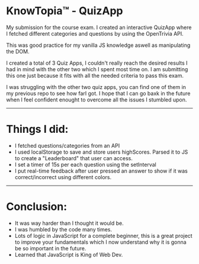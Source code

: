 # KnowTopia™ - QuizApp

My submission for the course exam. I created an interactive QuizApp where I fetched different categories and questions by using the OpenTrivia API. 

This was good practice for my vanilla JS knowledge aswell as manipulating the DOM. 

I created a total of 3 Quiz Apps, I couldn't really reach the desired results I had in mind with the other two which I spent most time on. I am submitting this one just because it fits with all the needed criteria to pass this exam. 

I was struggling with the other two quiz apps, you can find one of them in my previous repo to see how farI got. I hope that I can go baxk in the future when I feel confident enought to overcome all the issues I stumbled upon.

------------------------

# Things I did:

- I fetched questions/categories from an API
- I used localStorage to save and store users highScores. Parsed it to JS to create a "Leaderboard" that user can access. 
- I set a timer of 15s per each question using the setInterval
- I put real-time feedback after user pressed an answer to show if it was correct/incorrect using different colors.

-------------------------

# Conclusion: 

- It was way harder than I thought it would be.
- I was humbled by the code many times.
- Lots of logic in JavaScript for a complete beginner, this is a great project to improve your fundamentals which I now understand why it is gonna be so important in the future.
- Learned that JavaScript is King of Web Dev. 

